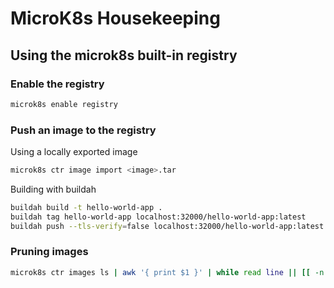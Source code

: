 # MicroK8s Housekeeping

## Using the microk8s built-in registry

### Enable the registry
```bash
microk8s enable registry
```

### Push an image to the registry

Using a locally exported image
```bash
microk8s ctr image import <image>.tar
```

Building with buildah
```bash
buildah build -t hello-world-app .
buildah tag hello-world-app localhost:32000/hello-world-app:latest
buildah push --tls-verify=false localhost:32000/hello-world-app:latest
```


### Pruning images
```bash
microk8s ctr images ls | awk '{ print $1 }' | while read line || [[ -n $line ]]; do microk8s ctr images rm $line; done;
```
